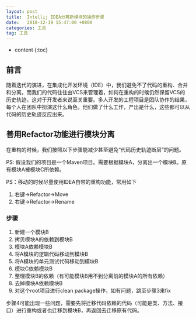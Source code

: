 ```yaml
---
layout: post
title:  Intellij IDEA分离新模块的操作步骤
date:   2018-12-19 15:47:00 +0800
categories: 工具
tag: 工具
---
```


* content
{:toc}

## 前言

随着迭代的演进，在集成化开发环境（IDE）中，我们避免不了代码的重构、合并和分离。而我们的代码往往由VCS来管理着，如何在重构的时候仍然保留VCS的历史轨迹，这对于开发者来说至关重要。多人开发的工程项目是团队协作的结果，每个人在团队中扮演这什么角色，他们做了什么工作，产出是什么，这些都可以从代码的历史轨迹反应出来。

## 善用Refactor功能进行模块分离

在重构的时候，我们按照以下步骤能减少甚至避免“代码历史轨迹断层”的问题。

PS: 假设我们的项目是一个Maven项目。需要根据模块A，分离出一个模块B。原有模块A被模块C所依赖。

PS：移动的时候尽量使用IDEA自带的重构功能，常用如下

1. 右键->Refactor->Move
2. 右键->Refactor->Rename

### 步骤

1. 新建一个模块B
2. 拷贝模块A的依赖到模块B
3. 模块A依赖模块B
4. 将A模块的逻辑代码移动到模块B
5. 将A模块的单元测试代码移动到模块B
6. 模块C依赖模块B
7. 整理模块B的依赖（有可能模块B用不到分离前的模块A的所有依赖）
8. 去掉模块A依赖模块B
9. 对这个root项目进行clean package操作，如有问题，跳至步骤3来fix

步骤4可能出现一些问题，需要先将迁移代码依赖的代码（可能是类、方法、接口）进行重构或者也迁移到模块B，再返回去迁移原有代码。